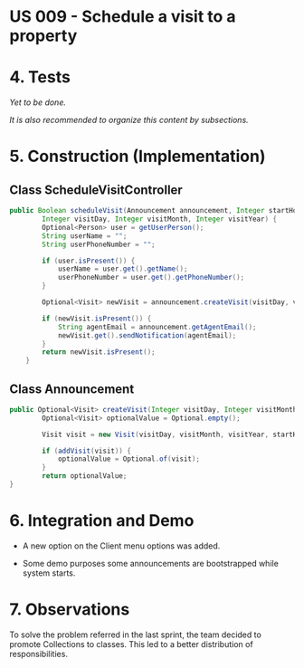 # US 009 - Schedule a visit to a property

# 4. Tests 

*Yet to be done.*

[//]: # (**Test 1:** Check that it is not possible to create an instance of the Task class with null values. )

[//]: # ()
[//]: # (	@Test&#40;expected = IllegalArgumentException.class&#41;)

[//]: # (		public void ensureNullIsNotAllowed&#40;&#41; {)

[//]: # (		Task instance = new Task&#40;null, null, null, null, null, null, null&#41;;)

[//]: # (	})

[//]: # (	)
[//]: # ()
[//]: # (**Test 2:** Check that it is not possible to create an instance of the Task class with a reference containing less than five chars - AC2. )

[//]: # ()
[//]: # (	@Test&#40;expected = IllegalArgumentException.class&#41;)

[//]: # (		public void ensureReferenceMeetsAC2&#40;&#41; {)

[//]: # (		Category cat = new Category&#40;10, "Category 10"&#41;;)

[//]: # (		)
[//]: # (		Task instance = new Task&#40;"Ab1", "Task Description", "Informal Data", "Technical Data", 3, 3780, cat&#41;;)

[//]: # (	})


*It is also recommended to organize this content by subsections.* 

# 5. Construction (Implementation)


## Class ScheduleVisitController 

```java
public Boolean scheduleVisit(Announcement announcement, Integer startHour, Integer endHour,
        Integer visitDay, Integer visitMonth, Integer visitYear) {
        Optional<Person> user = getUserPerson();
        String userName = "";
        String userPhoneNumber = "";

        if (user.isPresent()) {
            userName = user.get().getName();
            userPhoneNumber = user.get().getPhoneNumber();
        }

        Optional<Visit> newVisit = announcement.createVisit(visitDay, visitMonth, visitYear, startHour, endHour, userName, userPhoneNumber);

        if (newVisit.isPresent()) {
            String agentEmail = announcement.getAgentEmail();
            newVisit.get().sendNotification(agentEmail);
        }
        return newVisit.isPresent();
    }
```


## Class Announcement

```java
public Optional<Visit> createVisit(Integer visitDay, Integer visitMonth, Integer visitYear, Integer startHour, Integer endHour, String userName, String userPhoneNumber) {
        Optional<Visit> optionalValue = Optional.empty();

        Visit visit = new Visit(visitDay, visitMonth, visitYear, startHour, endHour, userName, userPhoneNumber);

        if (addVisit(visit)) {
            optionalValue = Optional.of(visit);
        }
        return optionalValue;
}
```

# 6. Integration and Demo 

* A new option on the Client menu options was added.

* Some demo purposes some announcements are bootstrapped while system starts.


# 7. Observations

To solve the problem referred in the last sprint, the team decided to promote Collections to classes.
This led to a better distribution of responsibilities.